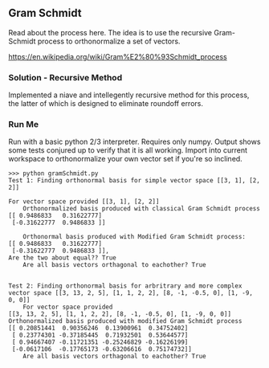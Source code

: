 ## Gram Schmidt
Read about the process here. The idea is to use the recursive Gram-Schmidt process to orthonormalize a set of vectors.

https://en.wikipedia.org/wiki/Gram%E2%80%93Schmidt_process

### Solution - Recursive Method
Implemented a niave and intellegently recursive method for this process, the latter of which is designed to eliminate roundoff errors.

### Run Me
Run with a basic python 2/3 interpreter. Requires only numpy. Output shows some tests conjured up to verify that it is all working. Import into current workspace to orthonormalize your own vector set if you're so inclined.

```
>>> python gramSchmidt.py
Test 1: Finding orthonormal basis for simple vector space [[3, 1], [2, 2]]

For vector space provided [[3, 1], [2, 2]]
    Orthonormalized basis produced with classical Gram Schmidt process
[[ 0.9486833   0.31622777]
 [-0.31622777  0.9486833 ]]

    Orthonormal basis produced with Modified Gram Schmidt process:
[[ 0.9486833   0.31622777]
 [-0.31622777  0.9486833 ]],
Are the two about equal?? True
    Are all basis vectors orthagonal to eachother? True


Test 2: Finding orthonormal basis for arbritrary and more complex vector space [[3, 13, 2, 5], [1, 1, 2, 2], [8, -1, -0.5, 0], [1, -9, 0, 0]]
    For vector space provided
[[3, 13, 2, 5], [1, 1, 2, 2], [8, -1, -0.5, 0], [1, -9, 0, 0]]
Orthonormalized basis produced with modified Gram Schmidt process
[[ 0.20851441  0.90356246  0.13900961  0.34752402]
 [ 0.23774301 -0.37185445  0.71932501  0.53644577]
 [ 0.94667407 -0.11721351 -0.25246829 -0.16226199]
 [-0.0617106  -0.17765173 -0.63206616  0.75174732]]
    Are all basis vectors orthagonal to eachother? True
```